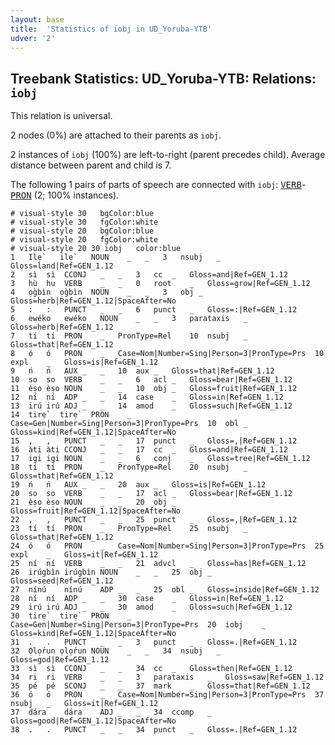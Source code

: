 ```yaml
---
layout: base
title:  'Statistics of iobj in UD_Yoruba-YTB'
udver: '2'
---
```


## Treebank Statistics: UD_Yoruba-YTB: Relations: `iobj`

This relation is universal.

2 nodes (0%) are attached to their parents as `iobj`.

2 instances of `iobj` (100%) are left-to-right (parent precedes child).
Average distance between parent and child is 7.

The following 1 pairs of parts of speech are connected with `iobj`: <tt><a href="yo_ytb-pos-VERB.html">VERB</a></tt>-<tt><a href="yo_ytb-pos-PRON.html">PRON</a></tt> (2; 100% instances).


~~~ conllu
# visual-style 30	bgColor:blue
# visual-style 30	fgColor:white
# visual-style 20	bgColor:blue
# visual-style 20	fgColor:white
# visual-style 20 30 iobj	color:blue
1	Ilẹ̀	ilẹ̀	NOUN	_	_	3	nsubj	_	Gloss=land|Ref=GEN_1.12
2	sì	sì	CCONJ	_	_	3	cc	_	Gloss=and|Ref=GEN_1.12
3	hù	hu	VERB	_	_	0	root	_	Gloss=grow|Ref=GEN_1.12
4	ọ̀gbìn	ọ̀gbìn	NOUN	_	_	3	obj	_	Gloss=herb|Ref=GEN_1.12|SpaceAfter=No
5	:	:	PUNCT	_	_	6	punct	_	Gloss=:|Ref=GEN_1.12
6	ewéko	ewéko	NOUN	_	_	3	parataxis	_	Gloss=herb|Ref=GEN_1.12
7	tí	tí	PRON	_	PronType=Rel	10	nsubj	_	Gloss=that|Ref=GEN_1.12
8	ó	ó	PRON	_	Case=Nom|Number=Sing|Person=3|PronType=Prs	10	expl	_	Gloss=is|Ref=GEN_1.12
9	ń	ń	AUX	_	_	10	aux	_	Gloss=that|Ref=GEN_1.12
10	so	so	VERB	_	_	6	acl	_	Gloss=bear|Ref=GEN_1.12
11	èṣo	èṣo	NOUN	_	_	10	obj	_	Gloss=fruit|Ref=GEN_1.12
12	ní	ní	ADP	_	_	14	case	_	Gloss=in|Ref=GEN_1.12
13	irú	irú	ADJ	_	_	14	amod	_	Gloss=such|Ref=GEN_1.12
14	tirẹ̀	tirẹ̀	PRON	_	Case=Gen|Number=Sing|Person=3|PronType=Prs	10	obl	_	Gloss=kind|Ref=GEN_1.12|SpaceAfter=No
15	,	,	PUNCT	_	_	17	punct	_	Gloss=,|Ref=GEN_1.12
16	àti	àti	CCONJ	_	_	17	cc	_	Gloss=and|Ref=GEN_1.12
17	igi	igi	NOUN	_	_	6	conj	_	Gloss=tree|Ref=GEN_1.12
18	tí	tí	PRON	_	PronType=Rel	20	nsubj	_	Gloss=that|Ref=GEN_1.12
19	ń	ń	AUX	_	_	20	aux	_	Gloss=is|Ref=GEN_1.12
20	so	so	VERB	_	_	17	acl	_	Gloss=bear|Ref=GEN_1.12
21	èṣo	èṣo	NOUN	_	_	20	obj	_	Gloss=fruit|Ref=GEN_1.12|SpaceAfter=No
22	,	,	PUNCT	_	_	25	punct	_	Gloss=,|Ref=GEN_1.12
23	tí	tí	PRON	_	PronType=Rel	25	nsubj	_	Gloss=that|Ref=GEN_1.12
24	ó	ó	PRON	_	Case=Nom|Number=Sing|Person=3|PronType=Prs	25	expl	_	Gloss=it|Ref=GEN_1.12
25	ní	ní	VERB	_	_	21	advcl	_	Gloss=has|Ref=GEN_1.12
26	irúgbìn	irúgbìn	NOUN	_	_	25	obj	_	Gloss=seed|Ref=GEN_1.12
27	nínú	nínú	ADP	_	_	25	obl	_	Gloss=inside|Ref=GEN_1.12
28	ní	ní	ADP	_	_	30	case	_	Gloss=in|Ref=GEN_1.12
29	irú	irú	ADJ	_	_	30	amod	_	Gloss=such|Ref=GEN_1.12
30	tirẹ̀	tirẹ̀	PRON	_	Case=Gen|Number=Sing|Person=3|PronType=Prs	20	iobj	_	Gloss=kind|Ref=GEN_1.12|SpaceAfter=No
31	.	.	PUNCT	_	_	3	punct	_	Gloss=.|Ref=GEN_1.12
32	Ọlọ́run	ọlọ́run	NOUN	_	_	34	nsubj	_	Gloss=god|Ref=GEN_1.12
33	sì	sì	CCONJ	_	_	34	cc	_	Gloss=then|Ref=GEN_1.12
34	ri	ri	VERB	_	_	3	parataxis	_	Gloss=saw|Ref=GEN_1.12
35	pé	pé	SCONJ	_	_	37	mark	_	Gloss=that|Ref=GEN_1.12
36	ó	ó	PRON	_	Case=Nom|Number=Sing|Person=3|PronType=Prs	37	nsubj	_	Gloss=it|Ref=GEN_1.12
37	dára	dára	ADJ	_	_	34	ccomp	_	Gloss=good|Ref=GEN_1.12|SpaceAfter=No
38	.	.	PUNCT	_	_	34	punct	_	Gloss=.|Ref=GEN_1.12

~~~


